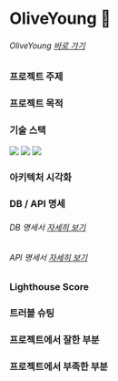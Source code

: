 # OliveYoung 🍒

###### OliveYoung [바로 가기](http://oliveyoungproject.shop/)

### 프로젝트 주제

### 프로젝트 목적

### 기술 스택
<div>
  <img src='https://img.shields.io/badge/Vue.js-35495E?style=for-the-badge&logo=vuedotjs&logoColor=4FC08D'/>
  <img src="https://img.shields.io/badge/javascript-F7DF1E?style=for-the-badge&logo=javascript&logoColor=black">
  <img src="https://img.shields.io/badge/css-1572B6?style=for-the-badge&logo=css3&logoColor=white">
</div>

### 아키텍처 시각화

### DB / API 명세

  ###### DB 명세서 [자세히 보기](https://docs.google.com/spreadsheets/d/1pWiIbEZhk-SfzP7N0-p457I6i3x1rLwMibmUHm_Twwg/edit#gid=0)
  ###### API 명세서 [자세히 보기](https://docs.google.com/spreadsheets/d/10u4TINUpe2z33iua4klD5DUh89vuUKKeOqobuQvKNsA/edit?usp=sharing)

### Lighthouse Score

### 트러블 슈팅

### 프로젝트에서 잘한 부분

### 프로젝트에서 부족한 부분
